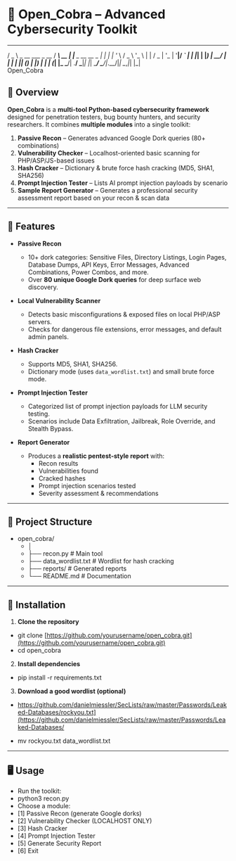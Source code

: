 # 🐍 Open_Cobra – Advanced Cybersecurity Toolkit

  ___                      ____        _                
 / _ \ _ __   ___ _ __    / ___\   __ | |__  _ __  __ _ 
| | | | '_ \ / _ \ '_ \  | |     / _ \| '_ \| '__|/ _` |
| |_| | |_) |  __/ | | | | |____| (_) | |_) | |  | (_| |_ 
 \___/| .__/ \___|_| |_|  \____/ \___/|_.__/|_|   \__,_|_|
      |_|                                            
                 Open_Cobra


## 📌 Overview

**Open_Cobra** is a **multi-tool Python-based cybersecurity framework** designed for penetration testers, bug bounty hunters, and security researchers.
It combines **multiple modules** into a single toolkit:

1. **Passive Recon** – Generates advanced Google Dork queries (80+ combinations)
2. **Vulnerability Checker** – Localhost-oriented basic scanning for PHP/ASP/JS-based issues
3. **Hash Cracker** – Dictionary & brute force hash cracking (MD5, SHA1, SHA256)
4. **Prompt Injection Tester** – Lists AI prompt injection payloads by scenario
5. **Sample Report Generator** – Generates a professional security assessment report based on your recon & scan data

---

## 🚀 Features

- **Passive Recon**
  - 10+ dork categories: Sensitive Files, Directory Listings, Login Pages, Database Dumps, API Keys, Error Messages, Advanced Combinations, Power Combos, and more.
  - Over **80 unique Google Dork queries** for deep surface web discovery.

- **Local Vulnerability Scanner**
  - Detects basic misconfigurations & exposed files on local PHP/ASP servers.
  - Checks for dangerous file extensions, error messages, and default admin panels.

- **Hash Cracker**
  - Supports MD5, SHA1, SHA256.
  - Dictionary mode (uses `data_wordlist.txt`) and small brute force mode.

- **Prompt Injection Tester**
  - Categorized list of prompt injection payloads for LLM security testing.
  - Scenarios include Data Exfiltration, Jailbreak, Role Override, and Stealth Bypass.

- **Report Generator**
  - Produces a **realistic pentest-style report** with:
    - Recon results
    - Vulnerabilities found
    - Cracked hashes
    - Prompt injection scenarios tested
    - Severity assessment & recommendations

---

## 📂 Project Structure
 - open_cobra/
   - │
   - ├── recon.py                  # Main tool
   - ├── data_wordlist.txt         # Wordlist for hash cracking
   - ├── reports/                  # Generated reports
   - └── README.md                 # Documentation
---

## 🔧 Installation

1. **Clone the repository**
 - git clone [https://github.com/yourusername/open_cobra.git](https://github.com/yourusername/open_cobra.git)
 - cd open_cobra

2. **Install dependencies**
 - pip install -r requirements.txt
3. **Download a good wordlist (optional)**
 - https://github.com/danielmiessler/SecLists/raw/master/Passwords/Leaked-Databases/rockyou.txt](https://github.com/danielmiessler/SecLists/raw/master/Passwords/Leaked-Databases/

 - mv rockyou.txt data_wordlist.txt

---

## 🖥️ Usage
 - Run the toolkit:
 - python3 recon.py
 - Choose a module:
  - [1] Passive Recon (generate Google dorks)
  - [2] Vulnerability Checker (LOCALHOST ONLY)
  - [3] Hash Cracker
  - [4] Prompt Injection Tester
  - [5] Generate Security Report
  - [6] Exit
